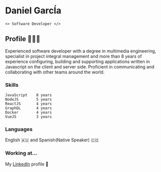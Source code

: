 # Daniel GarcÍa

```<> Software Developer </>```

## Profile 👨🏻‍💻

Experienced software developer with a degree in multimedia engineering, specialist in project integral management and more than 8 years of experience configuring, building and supporting applications written in Javascript on the client and server side. Proficient in communicating and collaborating with other teams around the world.

### Skills

``` 
JavaScript    8 years
NodeJS        5 years
ReactJS       4 years
GraphQL       4 years
Docker        4 years
VueJS         3 years
```
### Languages

English 🇦🇺  and Spanish(Native Speaker) 🇨🇴

### Working at...

My [LinkedIn](https://www.linkedin.com/in/danielgarciavargas/) profile 🙂
